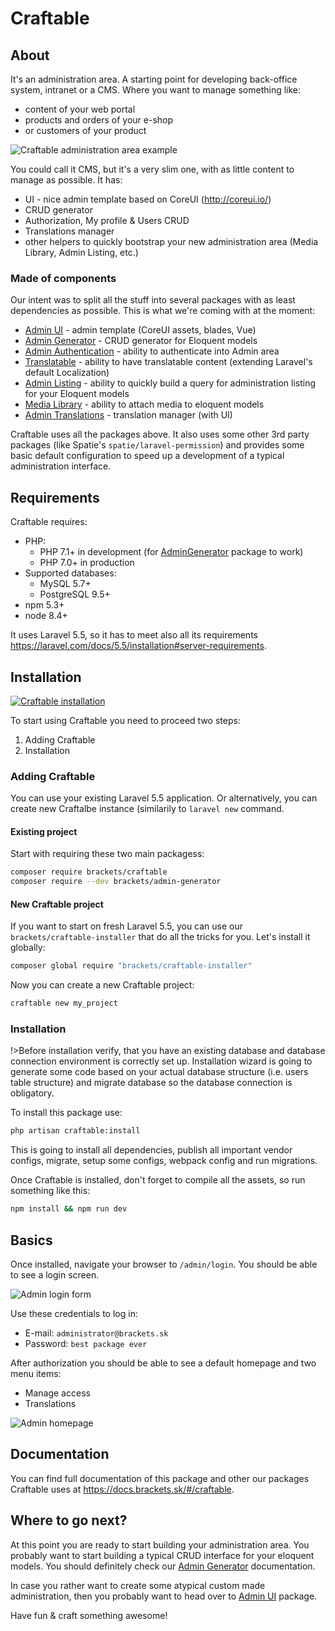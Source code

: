 # Craftable #

## About ##

It's an administration area. A starting point for developing back-office system, intranet or a CMS. Where you want to manage something like:
- content of your web portal
- products and orders of your e-shop
- or customers of your product

![Craftable administration area example](https://docs.brackets.sk/assets/posts-crud.png "Craftable administration area example")

You could call it CMS, but it's a very slim one, with as little content to manage as possible. It has:
- UI - nice admin template based on CoreUI (http://coreui.io/)
- CRUD generator
- Authorization, My profile & Users CRUD
- Translations manager
- other helpers to quickly bootstrap your new administration area (Media Library, Admin Listing, etc.)

### Made of components ###

Our intent was to split all the stuff into several packages with as least dependencies as possible. This is what we're coming with at the moment:
- [Admin UI](https://docs.brackets.sk/#/admin-ui#admin-ui) - admin template (CoreUI assets, blades, Vue)
- [Admin Generator](https://docs.brackets.sk/#/admin-generator#admin-generator) - CRUD generator for Eloquent models
- [Admin Authentication](https://docs.brackets.sk/#/admin-auth#admin-auth) - ability to authenticate into Admin area
- [Translatable](https://docs.brackets.sk/#/translatable#translatable) - ability to have translatable content (extending Laravel's default Localization)
- [Admin Listing](https://docs.brackets.sk/#/admin-listing#admin-listing) - ability to quickly build a query for administration listing for your Eloquent models
- [Media Library](https://docs.brackets.sk/#/media#media) - ability to attach media to eloquent models
- [Admin Translations](https://docs.brackets.sk/#/admin-translations#admin-translations) - translation manager (with UI)

Craftable uses all the packages above. It also uses some other 3rd party packages (like Spatie's `spatie/laravel-permission`) and provides some basic default configuration to speed up a development of a typical administration interface.

## Requirements ##

Craftable requires:
- PHP:
  - PHP 7.1+ in development (for [AdminGenerator](https://docs.brackets.sk/#/admin-generator) package to work)
  - PHP 7.0+ in production
- Supported databases:
  - MySQL 5.7+
  - PostgreSQL 9.5+
- npm 5.3+
- node 8.4+

It uses Laravel 5.5, so it has to meet also all its requirements https://laravel.com/docs/5.5/installation#server-requirements.

## Installation ##

[![Craftable installation](https://docs.brackets.sk/assets/craftable-installation-youtube.png)](https://www.youtube.com/watch?v=DBCzLR5gpnw)

To start using Craftable you need to proceed two steps:
1. Adding Craftable
1. Installation

### Adding Craftable ###

You can use your existing Laravel 5.5 application. Or alternatively, you can create new Craftalbe instance (similarily to `laravel new` command.

#### Existing project ####

Start with requiring these two main packagess:

```bash
composer require brackets/craftable
composer require --dev brackets/admin-generator
```

#### New Craftable project ####

If you want to start on fresh Laravel 5.5, you can use our `brackets/craftable-installer` that do all the tricks for you. Let's install it globally:
```bash
composer global require "brackets/craftable-installer"
```

Now you can create a new Craftable project:
```bash
craftable new my_project
```

### Installation ###

!>Before installation verify, that you have an existing database and database connection environment is correctly set up. Installation wizard is going to generate some code based on your actual database structure (i.e. users table structure) and migrate database so the database connection is obligatory.

To install this package use:
```bash
php artisan craftable:install
```

This is going to install all dependencies, publish all important vendor configs, migrate, setup some configs, webpack config and run migrations.

Once Craftable is installed, don't forget to compile all the assets, so run something like this:
```bash
npm install && npm run dev
```

## Basics ##

Once installed, navigate your browser to `/admin/login`. You should be able to see a login screen.

![Admin login form](https://docs.brackets.sk/assets/login-form.png "Admin login form")

Use these credentials to log in:
- E-mail: `administrator@brackets.sk`
- Password: `best package ever`

After authorization you should be able to see a default homepage and two menu items:
- Manage access
- Translations

![Admin homepage](https://docs.brackets.sk/assets/admin-home.png "Admin homepage")

## Documentation ##

You can find full documentation of this package and other our packages Craftable uses at https://docs.brackets.sk/#/craftable.

## Where to go next? ##

At this point you are ready to start building your administration area. You probably want to start building a typical CRUD interface for your eloquent models. You should definitely check our [Admin Generator](admin-generator) documentation.

In case you rather want to create some atypical custom made administration, then you probably want to head over to [Admin UI](admin-ui) package.

Have fun & craft something awesome!